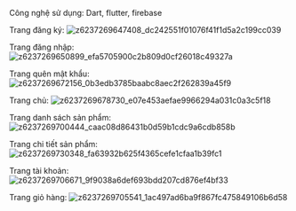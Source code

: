 Công nghệ sử dụng: Dart, flutter, firebase

Trang đăng ký:
![z6237269647408_dc242551f01076f41f1d5a2c199cc039](https://github.com/user-attachments/assets/1ed9dca8-3b8d-4d5a-a03b-ac129b0a14f0)


Trang đăng nhập:
![z6237269650899_efa5705900c2b809d0cf26018c49327a](https://github.com/user-attachments/assets/2fedc693-4fff-4bc7-9309-0d193ab9154b)


Trang quên mật khẩu:
![z6237269672156_0b3edb3785baabc8aec2f262839a45f9](https://github.com/user-attachments/assets/b7497307-3cc7-4f94-bbc2-a193d3eec9f3)


Trang chủ:
![z6237269678730_e07e453aefae9966294a031c0a3c5f18](https://github.com/user-attachments/assets/58d3bafb-5fb4-4220-836b-2c00f33e3a9e)


Trang danh sách sản phẩm:
![z6237269700444_caac08d86431b0d59b1cdc9a6cdb858b](https://github.com/user-attachments/assets/5b868f08-6a1d-40f7-bddd-0a9586e00dc9)


Trang chi tiết sản phẩm:
![z6237269730348_fa63932b625f4365cefe1cfaa1b39fc1](https://github.com/user-attachments/assets/153198b5-e82f-445b-9784-7e8f84cb82c9)


Trang tài khoản:
![z6237269706671_9f9038a6def693bdd207cd876ef4bf33](https://github.com/user-attachments/assets/9c01bd6e-e094-46a6-9c0e-cd64ae926e31)


Trang giỏ hàng:
![z6237269705541_1ac497ad6ba9f867fc475849106b6d58](https://github.com/user-attachments/assets/74d28fe7-e0f4-44ad-856b-5d00a5371bda)

